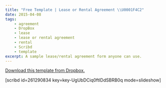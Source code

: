 ```yaml
---
title: "Free Template | Lease or Rental Agreement \\U0001F4C2"
date: 2015-04-08
tags:
    - agreement
    - DropBox
    - lease
    - lease or rental agreement
    - rental
    - Scribd
    - template
excerpt: A sample lease/rental agreement form anyone can use.
---
```


[Download this template from
Dropbox.](http://bit.ly/templates-by-fvcproductions "Lease or Rental Agreement | Template")

\[scribd id=261290834 key=key-UgUbDCiq0ftIDdSBRB0q mode=slideshow\]
